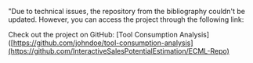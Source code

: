 "Due to technical issues, the repository from the bibliography couldn't be updated. However, you can access the project through the following link:

Check out the project on GitHub: [Tool Consumption Analysis]([https://github.com/johndoe/tool-consumption-analysis](https://github.com/InteractiveSalesPotentialEstimation/ECML-Repo)

